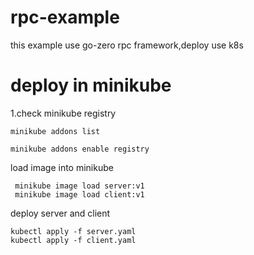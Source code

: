 # rpc-example

this example use go-zero rpc framework,deploy use k8s


# deploy in minikube

1.check minikube registry

```
minikube addons list
```

```
minikube addons enable registry
```

load image into minikube

```
 minikube image load server:v1
 minikube image load client:v1
```

deploy server and client

```
kubectl apply -f server.yaml
kubectl apply -f client.yaml
```
